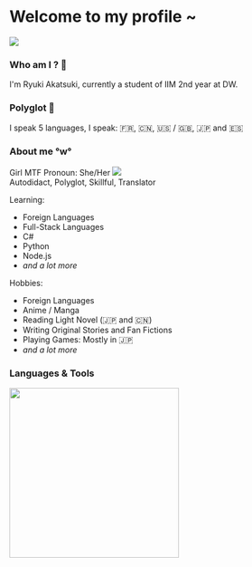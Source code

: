 # Welcome to my profile ~
<img src="https://tenor.com/view/devil-survivor-gif-18075291.gif" align="center">

### Who am I ? 🤔

I'm Ryuki Akatsuki, currently a student of IIM 2nd year at DW.

### Polyglot :crossed_flags:
I speak 5 languages, I speak: 
:fr:, :cn:, :us: / :uk:, :jp: and :es:

### About me °w°
Girl MTF Pronoun: She/Her
<img src="https://tenor.com/view/cat-girl-anime-cute-gif-15198771.gif">
<br>
Autodidact, Polyglot, Skillful, Translator

Learning:
* Foreign Languages
* Full-Stack Languages
* C#
* Python
* Node.js
* *and a lot more*

Hobbies:
* Foreign Languages
* Anime / Manga
* Reading Light Novel (:jp: and :cn:)
* Writing Original Stories and Fan Fictions
* Playing Games: Mostly in :jp:
* *and a lot more*

### Languages & Tools

<img src="https://upload.wikimedia.org/wikipedia/commons/thumb/9/9a/Visual_Studio_Code_1.35_icon.svg/1200px-Visual_Studio_Code_1.35_icon.svg.png" width="300" hight="300">

<!--
**RyukiAkatsuki/RyukiAkatsuki** is a ✨ _special_ ✨ repository because its `README.md` (this file) appears on your GitHub profile.

Here are some ideas to get you started:

- 🔭 I’m currently working on ...
- 🌱 I’m currently learning ...
- 👯 I’m looking to collaborate on ...
- 🤔 I’m looking for help with ...
- 💬 Ask me about ...
- 📫 How to reach me: ...
- 😄 Pronouns: ...
- ⚡ Fun fact: ...
-->
